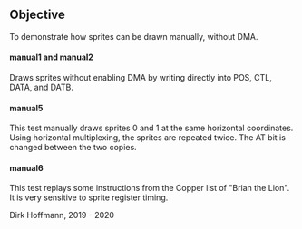 ## Objective

To demonstrate how sprites can be drawn manually, without DMA.

#### manual1 and manual2

Draws sprites without enabling DMA by writing directly into POS, CTL, DATA, and DATB.

#### manual5

This test manually draws sprites 0 and 1 at the same horizontal coordinates. Using horizontal multiplexing, the sprites are repeated twice. The AT bit is changed between the two copies.

#### manual6

This test replays some instructions from the Copper list of "Brian the Lion". It is very sensitive to sprite register timing. 

Dirk Hoffmann, 2019 - 2020
